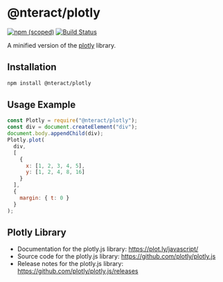 # @nteract/plotly

[![npm (scoped)](https://img.shields.io/npm/v/@nteract/plotly)](https://www.npmjs.com/package/@nteract/plotly)
[![Build Status](https://travis-ci.org/nteract/minimal-plotly.svg?branch=master)](https://travis-ci.org/nteract/minimal-plotly)

A minified version of the [plotly](https://plot.ly/javascript/) library.

## Installation

```bash
npm install @nteract/plotly
```

## Usage Example

```javascript
const Plotly = require("@nteract/plotly");
const div = document.createElement("div");
document.body.appendChild(div);
Plotly.plot(
  div,
  [
    {
      x: [1, 2, 3, 4, 5],
      y: [1, 2, 4, 8, 16]
    }
  ],
  {
    margin: { t: 0 }
  }
);
```

## Plotly Library

- Documentation for the plotly.js library: https://plot.ly/javascript/
- Source code for the plotly.js library: https://github.com/plotly/plotly.js
- Release notes for the plotly.js library: https://github.com/plotly/plotly.js/releases
